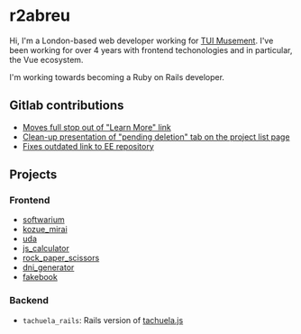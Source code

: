 # r2abreu

Hi, I'm a London-based web developer working for [TUI Musement](https://www.tuimusement.com/us/). I've been working for over 4 years with frontend techonologies and in particular, the Vue ecosystem.

I'm working towards becoming a Ruby on Rails developer.

## Gitlab contributions

- [Moves full stop out of "Learn More" link](https://gitlab.com/gitlab-org/gitlab/-/merge_requests/145192)
- [Clean-up presentation of "pending deletion" tab on the project list page](https://gitlab.com/gitlab-org/gitlab/-/merge_requests/148594)
- [Fixes outdated link to EE repository](https://gitlab.com/gitlab-com/content-sites/handbook/-/merge_requests/4776)

## Projects 

### Frontend

- [softwarium](https://gitlab.com/r2abreu/softwarium)
- [kozue_mirai](https://gitlab.com/r2abreu/kozue_mirai)
- [uda](https://gitlab.com/r2abreu/uda)
- [js_calculator](https://gitlab.com/r2abreu/js_calculator)
- [rock_paper_scissors](https://gitlab.com/r2abreu/rock_paper_scissors)
- [dni_generator](https://gitlab.com/r2abreu/dni_generator)
- [fakebook](https://gitlab.com/r2abreu/fakebook)


### Backend

- `tachuela_rails`: Rails version of [tachuela.js](https://gitlab.com/r2abreu/tachuela_rails)